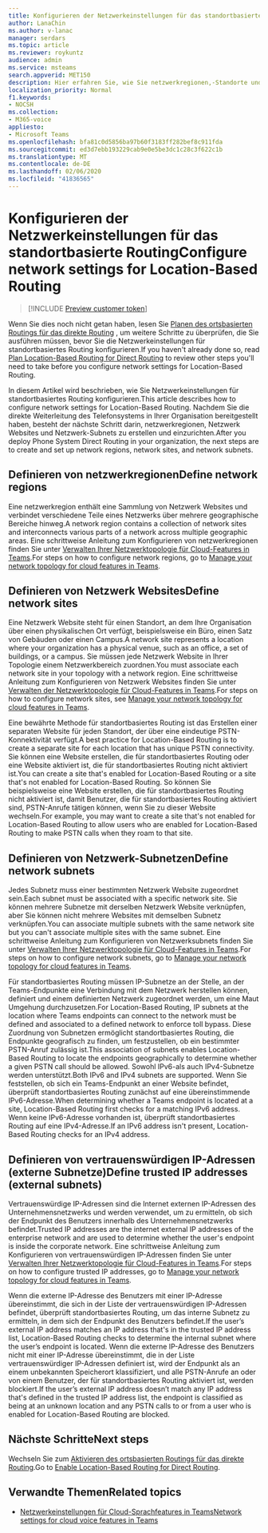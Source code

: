 ```yaml
---
title: Konfigurieren der Netzwerkeinstellungen für das standortbasierte Routing
author: LanaChin
ms.author: v-lanac
manager: serdars
ms.topic: article
ms.reviewer: roykuntz
audience: admin
ms.service: msteams
search.appverid: MET150
description: Hier erfahren Sie, wie Sie netzwerkregionen,-Standorte und-Subnetze für standortbasiertes Routing für das direkte Routing erstellen und einrichten.
localization_priority: Normal
f1.keywords:
- NOCSH
ms.collection:
- M365-voice
appliesto:
- Microsoft Teams
ms.openlocfilehash: bfa81c0d5856ba97b60f3183ff282bef8c911fda
ms.sourcegitcommit: ed3d7ebb193229cab9e0e5be3dc1c28c3f622c1b
ms.translationtype: MT
ms.contentlocale: de-DE
ms.lasthandoff: 02/06/2020
ms.locfileid: "41836565"
---
```

# <a name="configure-network-settings-for-location-based-routing"></a><span data-ttu-id="52d2b-103">Konfigurieren der Netzwerkeinstellungen für das standortbasierte Routing</span><span class="sxs-lookup"><span data-stu-id="52d2b-103">Configure network settings for Location-Based Routing</span></span>

> [!INCLUDE [Preview customer token](includes/preview-feature.md)]

<span data-ttu-id="52d2b-104">Wenn Sie dies noch nicht getan haben, lesen Sie [Planen des ortsbasierten Routings für das direkte Routing](location-based-routing-plan.md) , um weitere Schritte zu überprüfen, die Sie ausführen müssen, bevor Sie die Netzwerkeinstellungen für standortbasiertes Routing konfigurieren.</span><span class="sxs-lookup"><span data-stu-id="52d2b-104">If you haven't already done so, read [Plan Location-Based Routing for Direct Routing](location-based-routing-plan.md) to review other steps you'll need to take before you configure network settings for Location-Based Routing.</span></span>

<span data-ttu-id="52d2b-105">In diesem Artikel wird beschrieben, wie Sie Netzwerkeinstellungen für standortbasiertes Routing konfigurieren.</span><span class="sxs-lookup"><span data-stu-id="52d2b-105">This article describes how to configure network settings for Location-Based Routing.</span></span> <span data-ttu-id="52d2b-106">Nachdem Sie die direkte Weiterleitung des Telefonsystems in Ihrer Organisation bereitgestellt haben, besteht der nächste Schritt darin, netzwerkregionen, Netzwerk Websites und Netzwerk-Subnets zu erstellen und einzurichten.</span><span class="sxs-lookup"><span data-stu-id="52d2b-106">After you deploy Phone System Direct Routing in your organization, the next steps are to create and set up network regions, network sites, and network subnets.</span></span>

## <a name="define-network-regions"></a><span data-ttu-id="52d2b-107">Definieren von netzwerkregionen</span><span class="sxs-lookup"><span data-stu-id="52d2b-107">Define network regions</span></span>

<span data-ttu-id="52d2b-108">Eine netzwerkregion enthält eine Sammlung von Netzwerk Websites und verbindet verschiedene Teile eines Netzwerks über mehrere geographische Bereiche hinweg.</span><span class="sxs-lookup"><span data-stu-id="52d2b-108">A network region contains a collection of network sites and interconnects various parts of a network across multiple geographic areas.</span></span> <span data-ttu-id="52d2b-109">Eine schrittweise Anleitung zum Konfigurieren von netzwerkregionen finden Sie unter [Verwalten Ihrer Netzwerktopologie für Cloud-Features in Teams](manage-your-network-topology.md).</span><span class="sxs-lookup"><span data-stu-id="52d2b-109">For steps on how to configure network regions, go to [Manage your network topology for cloud features in Teams](manage-your-network-topology.md).</span></span>

## <a name="define-network-sites"></a><span data-ttu-id="52d2b-110">Definieren von Netzwerk Websites</span><span class="sxs-lookup"><span data-stu-id="52d2b-110">Define network sites</span></span>

<span data-ttu-id="52d2b-111">Eine Netzwerk Website steht für einen Standort, an dem Ihre Organisation über einen physikalischen Ort verfügt, beispielsweise ein Büro, einen Satz von Gebäuden oder einen Campus.</span><span class="sxs-lookup"><span data-stu-id="52d2b-111">A network site represents a location where your organization has a physical venue, such as an office, a set of buildings, or a campus.</span></span> <span data-ttu-id="52d2b-112">Sie müssen jede Netzwerk Website in Ihrer Topologie einem Netzwerkbereich zuordnen.</span><span class="sxs-lookup"><span data-stu-id="52d2b-112">You must associate each network site in your topology with a network region.</span></span> <span data-ttu-id="52d2b-113">Eine schrittweise Anleitung zum Konfigurieren von Netzwerk Websites finden Sie unter [Verwalten der Netzwerktopologie für Cloud-Features in Teams](manage-your-network-topology.md).</span><span class="sxs-lookup"><span data-stu-id="52d2b-113">For steps on how to configure network sites, see [Manage your network topology for cloud features in Teams](manage-your-network-topology.md).</span></span>

<span data-ttu-id="52d2b-114">Eine bewährte Methode für standortbasiertes Routing ist das Erstellen einer separaten Website für jeden Standort, der über eine eindeutige PSTN-Konnektivität verfügt.</span><span class="sxs-lookup"><span data-stu-id="52d2b-114">A best practice for Location-Based Routing is to create a separate site for each location that has unique PSTN connectivity.</span></span> <span data-ttu-id="52d2b-115">Sie können eine Website erstellen, die für standortbasiertes Routing oder eine Website aktiviert ist, die für standortbasiertes Routing nicht aktiviert ist.</span><span class="sxs-lookup"><span data-stu-id="52d2b-115">You can create a site that's enabled for Location-Based Routing or a site that's not enabled for Location-Based Routing.</span></span> <span data-ttu-id="52d2b-116">So können Sie beispielsweise eine Website erstellen, die für standortbasiertes Routing nicht aktiviert ist, damit Benutzer, die für standortbasiertes Routing aktiviert sind, PSTN-Anrufe tätigen können, wenn Sie zu dieser Website wechseln.</span><span class="sxs-lookup"><span data-stu-id="52d2b-116">For example, you may want to create a site that's not enabled for Location-Based Routing to allow users who are enabled for Location-Based Routing to make PSTN calls when they roam to that site.</span></span>

## <a name="define-network-subnets"></a><span data-ttu-id="52d2b-117">Definieren von Netzwerk-Subnetzen</span><span class="sxs-lookup"><span data-stu-id="52d2b-117">Define network subnets</span></span>

<span data-ttu-id="52d2b-118">Jedes Subnetz muss einer bestimmten Netzwerk Website zugeordnet sein.</span><span class="sxs-lookup"><span data-stu-id="52d2b-118">Each subnet must be associated with a specific network site.</span></span> <span data-ttu-id="52d2b-119">Sie können mehrere Subnetze mit derselben Netzwerk Website verknüpfen, aber Sie können nicht mehrere Websites mit demselben Subnetz verknüpfen.</span><span class="sxs-lookup"><span data-stu-id="52d2b-119">You can associate multiple subnets with the same network site but you can't associate multiple sites with the same subnet.</span></span> <span data-ttu-id="52d2b-120">Eine schrittweise Anleitung zum Konfigurieren von Netzwerksubnets finden Sie unter [Verwalten Ihrer Netzwerktopologie für Cloud-Features in Teams](manage-your-network-topology.md).</span><span class="sxs-lookup"><span data-stu-id="52d2b-120">For steps on how to configure network subnets, go to  [Manage your network topology for cloud features in Teams](manage-your-network-topology.md).</span></span>

<span data-ttu-id="52d2b-121">Für standortbasiertes Routing müssen IP-Subnetze an der Stelle, an der Teams-Endpunkte eine Verbindung mit dem Netzwerk herstellen können, definiert und einem definierten Netzwerk zugeordnet werden, um eine Maut Umgehung durchzusetzen.</span><span class="sxs-lookup"><span data-stu-id="52d2b-121">For Location-Based Routing, IP subnets at the location where Teams endpoints can connect to the network must be defined and associated to a defined network to enforce toll bypass.</span></span> <span data-ttu-id="52d2b-122">Diese Zuordnung von Subnetzen ermöglicht standortbasiertes Routing, die Endpunkte geografisch zu finden, um festzustellen, ob ein bestimmter PSTN-Anruf zulässig ist.</span><span class="sxs-lookup"><span data-stu-id="52d2b-122">This association of subnets enables Location-Based Routing to locate the endpoints geographically to determine whether a given PSTN call should be allowed.</span></span> <span data-ttu-id="52d2b-123">Sowohl IPv6-als auch IPv4-Subnetze werden unterstützt.</span><span class="sxs-lookup"><span data-stu-id="52d2b-123">Both IPv6 and IPv4 subnets are supported.</span></span> <span data-ttu-id="52d2b-124">Wenn Sie feststellen, ob sich ein Teams-Endpunkt an einer Website befindet, überprüft standortbasiertes Routing zunächst auf eine übereinstimmende IPv6-Adresse.</span><span class="sxs-lookup"><span data-stu-id="52d2b-124">When determining whether a Teams endpoint is located at a site, Location-Based Routing first checks for a matching IPv6 address.</span></span> <span data-ttu-id="52d2b-125">Wenn keine IPv6-Adresse vorhanden ist, überprüft standortbasiertes Routing auf eine IPv4-Adresse.</span><span class="sxs-lookup"><span data-stu-id="52d2b-125">If an IPv6 address isn't present, Location-Based Routing checks for an IPv4 address.</span></span>

## <a name="define-trusted-ip-addresses-external-subnets"></a><span data-ttu-id="52d2b-126">Definieren von vertrauenswürdigen IP-Adressen (externe Subnetze)</span><span class="sxs-lookup"><span data-stu-id="52d2b-126">Define trusted IP addresses (external subnets)</span></span>

<span data-ttu-id="52d2b-127">Vertrauenswürdige IP-Adressen sind die Internet externen IP-Adressen des Unternehmensnetzwerks und werden verwendet, um zu ermitteln, ob sich der Endpunkt des Benutzers innerhalb des Unternehmensnetzwerks befindet.</span><span class="sxs-lookup"><span data-stu-id="52d2b-127">Trusted IP addresses are the internet external IP addresses of the enterprise network and are used to determine whether the user's endpoint is inside the corporate network.</span></span> <span data-ttu-id="52d2b-128">Eine schrittweise Anleitung zum Konfigurieren von vertrauenswürdigen IP-Adressen finden Sie unter [Verwalten Ihrer Netzwerktopologie für Cloud-Features in Teams](manage-your-network-topology.md).</span><span class="sxs-lookup"><span data-stu-id="52d2b-128">For steps on how to configure trusted IP addresses, go to  [Manage your network topology for cloud features in Teams](manage-your-network-topology.md).</span></span>

<span data-ttu-id="52d2b-129">Wenn die externe IP-Adresse des Benutzers mit einer IP-Adresse übereinstimmt, die sich in der Liste der vertrauenswürdigen IP-Adressen befindet, überprüft standortbasiertes Routing, um das interne Subnetz zu ermitteln, in dem sich der Endpunkt des Benutzers befindet.</span><span class="sxs-lookup"><span data-stu-id="52d2b-129">If the user’s external IP address matches an IP address that's in the trusted IP address list, Location-Based Routing checks to determine the internal subnet where the user’s endpoint is located.</span></span> <span data-ttu-id="52d2b-130">Wenn die externe IP-Adresse des Benutzers nicht mit einer IP-Adresse übereinstimmt, die in der Liste vertrauenswürdiger IP-Adressen definiert ist, wird der Endpunkt als an einem unbekannten Speicherort klassifiziert, und alle PSTN-Anrufe an oder von einem Benutzer, der für standortbasiertes Routing aktiviert ist, werden blockiert.</span><span class="sxs-lookup"><span data-stu-id="52d2b-130">If the user’s external IP address doesn’t match any IP address that's defined in the trusted IP address list, the endpoint is classified as being at an unknown location and any PSTN calls to or from a user who is enabled for Location-Based Routing are blocked.</span></span>

## <a name="next-steps"></a><span data-ttu-id="52d2b-131">Nächste Schritte</span><span class="sxs-lookup"><span data-stu-id="52d2b-131">Next steps</span></span>

<span data-ttu-id="52d2b-132">Wechseln Sie zum [Aktivieren des ortsbasierten Routings für das direkte Routing](location-based-routing-enable.md).</span><span class="sxs-lookup"><span data-stu-id="52d2b-132">Go to [Enable Location-Based Routing for Direct Routing](location-based-routing-enable.md).</span></span>

## <a name="related-topics"></a><span data-ttu-id="52d2b-133">Verwandte Themen</span><span class="sxs-lookup"><span data-stu-id="52d2b-133">Related topics</span></span>

- [<span data-ttu-id="52d2b-134">Netzwerkeinstellungen für Cloud-Sprachfeatures in Teams</span><span class="sxs-lookup"><span data-stu-id="52d2b-134">Network settings for cloud voice features in Teams</span></span>](cloud-voice-network-settings.md)
